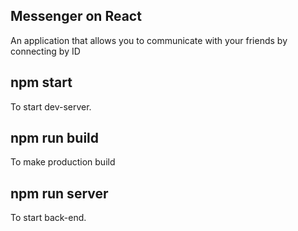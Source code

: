 ## Messenger on React

An application that allows you to communicate with your friends by connecting by ID

## npm start

To start dev-server.

## npm run build

To make production build

## npm run server

To start back-end.

